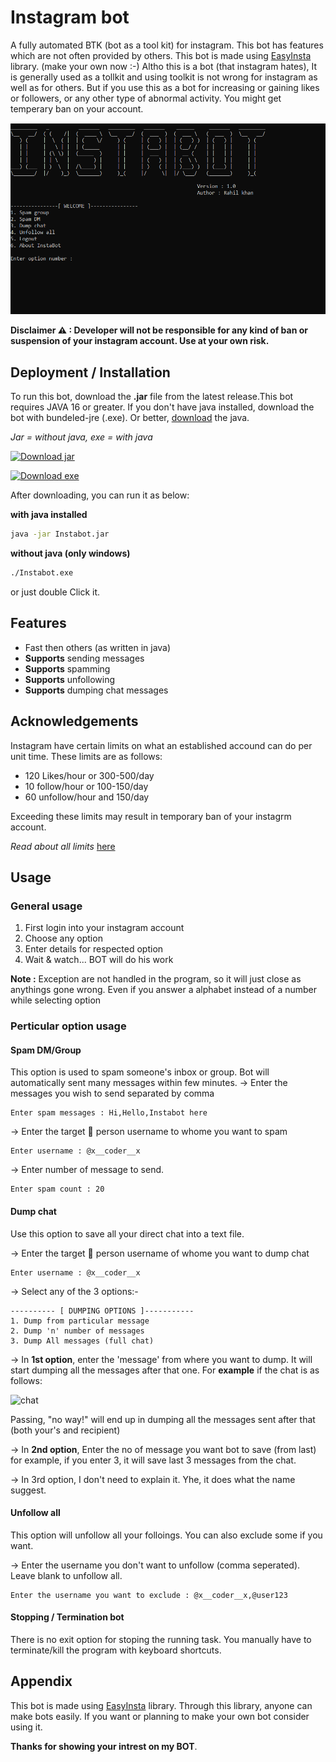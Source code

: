 
# Instagram bot

A fully automated BTK (bot as a tool kit) for instagram. This bot has
features which are not often provided by others. This bot is made using
[EasyInsta](https://github.com/ErrorxCode/EasyInsta) library. (make your own now :-)
Altho this is a bot (that instagram hates), It is generally used as a tollkit and
using toolkit is not wrong for instagram as well as for others. But if you use this as a bot
for increasing or gaining likes or followers, or any other type of abnormal activity. You
might get temperary ban on your account.

![banner](/instabot.png)

**Disclaimer ⚠ : Developer will not be responsible for any kind of ban or suspension of your instagram account. Use at your own risk.**

## Deployment / Installation

To run this bot, download the **.jar** file from the latest release.This bot requires JAVA 16 or greater. If you don't have java installed, download the bot with bundeled-jre (.exe). Or better, [download](https://download.java.net/java/GA/jdk16.0.1/7147401fd7354114ac51ef3e1328291f/9/GPL/openjdk-16.0.1_windows-x64_bin.zip)
the java.

*Jar = without java, exe = with java*

<a href="https://github.com/ErrorxCode/InstaBot-BTK/releases/download/v1.0/Instabot.zip"><img alt="Download jar" height=40 src="https://dabuttonfactory.com/button.png?t=Download jar&f=Open+Sans-Bold&ts=25&tc=fff&hp=45&vp=20&c=11&bgt=unicolored&bgc=15d798"></a>
  
<a href="https://github.com/ErrorxCode/InstaBot-BTK/releases/download/v1.0/Instabot_bundled-jre.zip"><img alt="Download exe" height=40 src="https://dabuttonfactory.com/button.png?t=Download+exe&f=Ubuntu&ts=25&tc=0f0&hp=45&vp=20&c=11&bgt=unicolored&bgc=fff&bs=1&bc=0f0"></a>

After downloading, you can run it as below:

**with java installed**

```bash
java -jar Instabot.jar
```
**without java (only windows)**
```bash
./Instabot.exe
```
or just double Click it.
## Features

- Fast then others (as written in java)
- **Supports** sending messages
- **Supports** spamming
- **Supports** unfollowing
- **Supports** dumping chat messages




## Acknowledgements
Instagram have certain limits on what an established accound can do per unit time.
These limits are as follows:

- 120 Likes/hour or 300-500/day
- 10 follow/hour or 100-150/day
- 60 unfollow/hour and 150/day

Exceeding these limits may result in temporary ban of your instagrm account.

*Read about all limits* [here](https://thepreviewapp.com/instagram-limits/)



## Usage

### General usage
1) First login into your instagram account
2) Choose any option
3) Enter details for respected option
4) Wait & watch... BOT will do his work


**Note :** Exception are not handled in the program, so it will just
close as anythings gone wrong. Even if you answer a alphabet instead of a number
while selecting option


### Perticular option usage

#### Spam DM/Group
This option is used to spam someone's inbox or group. Bot will automatically
sent many messages within few minutes. 
-> Enter the messages you wish to send separated by comma
```
Enter spam messages : Hi,Hello,Instabot here
```
-> Enter the target 🎯 person username to whome you want to spam
```
Enter username : @x__coder__x
```
-> Enter number of message to send.
```
Enter spam count : 20
```

#### Dump chat
Use this option to save all your direct chat into a text file.

-> Enter the target 🎯 person username of whome you want to dump chat
```
Enter username : @x__coder__x
```
-> Select any of the 3 options:-

```
---------- [ DUMPING OPTIONS ]-----------
1. Dump from particular message
2. Dump 'n' number of messages
3. Dump All messages (full chat)
```
-> In **1st option**, enter the 'message' from where you want to dump.
It will start dumping all the messages after that one.
For **example** if the chat is as follows:

![chat](https://techwiser.com/wp-content/uploads/2021/07/gene-1.jpg)

Passing, "no way!" will end up in dumping all the messages sent after
that (both your's and recipient)

-> In **2nd option**, Enter the no of message you want bot to save (from last)
for example, if you enter 3, it will save last 3 messages from the chat.

-> In 3rd option, I don't need to explain it. Yhe, it does what the name suggest.


#### Unfollow all
This option will unfollow all your folloings. You can also exclude some if you want.

-> Enter the username you don't want to unfollow (comma seperated).
Leave blank to unfollow all.
```
Enter the username you want to exclude : @x__coder__x,@user123
```

#### Stopping / Termination bot
There is no exit option for stoping the running task. You manually have to
terminate/kill the program with keyboard shortcuts.



## Appendix

This bot is made using [EasyInsta](https://github.com/ErrorxCode/EasyInsta) library.
Through this library, anyone can make bots easily. If you want or planning to make your own bot
consider using it.

**Thanks for showing your intrest on my BOT**.

